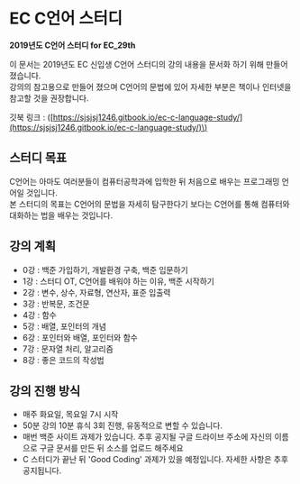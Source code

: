 # EC C언어 스터디

**2019년도 C언어 스터디 for EC\_29th**

이 문서는 2019년도 EC 신입생 C언어 스터디의 강의 내용을 문서화 하기 위해 만들어 졌습니다.  
강의의 참고용으로 만들어 졌으며 C언어의 문법에 있어 자세한 부분은 책이나 인터넷을 참고할 것을 권장합니다.

깃북 링크 : \([https://sjsjsj1246.gitbook.io/ec-c-language-study/](https://sjsjsj1246.gitbook.io/ec-c-language-study/)\)

## 스터디 목표

C언어는 아마도 여러분들이 컴퓨터공학과에 입학한 뒤 처음으로 배우는 프로그래밍 언어일 것입니다.  
본 스터디의 목표는 C언어의 문법을 자세히 탐구한다기 보다는 C언어를 통해 컴퓨터와 대화하는 법을 배우는 것입니다.

## 강의 계획

* 0강 : 백준 가입하기, 개발환경 구축, 백준 입문하기
* 1강 : 스터디 OT, C언어를 배워야 하는 이유, 백준 시작하기
* 2강 : 변수, 상수, 자료형, 연산자, 표준 입출력
* 3강 : 반복문, 조건문
* 4강 : 함수
* 5강 : 배열, 포인터의 개념
* 6강 : 포인터와 배열, 포인터와 함수
* 7강 : 문자열 처리, 알고리즘
* 8강 : 좋은 코드의 작성법

## 강의 진행 방식

* 매주 화요일, 목요일 7시 시작
* 50분 강의 10분 휴식 3회 진행, 유동적으로 변할 수 있습니다.
* 매번 백준 사이트 과제가 있습니다. 추후 공지될 구글 드라이브 주소에 자신의 이름으로 구글 문서를 만든 뒤 소스를 업로드 해주세요
* C 스터디가 끝난 뒤 'Good Coding' 과제가 있을 예정입니다. 자세한 사항은 추후 공지됩니다.

